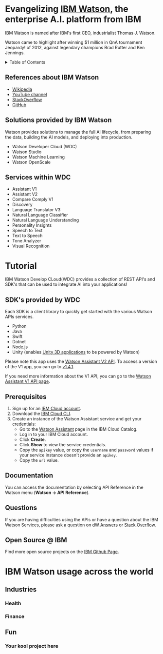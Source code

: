 # Evangelizing [IBM Watson](https://www.ibm.com/watson), the enterprise A.I. platform from IBM
IBM Watson is named after IBM's first CEO, industrialist Thomas J. Watson.

Watson came to highlight after winning $1 million in QnA tournament Jeopardy! of 2012, against legendary champions Brad Rutter and Ken Jennings.

<details>
  <summary>Table of Contents</summary>

  * [References](#references-about-ibm-watson)
  * [Services provided by IBM Watson](#services-provided-by-ibm-watson)
    * [Sub-level](#sublevel)
  * [Services within WDC](#services-within-wdc)
  * [Tutorial](#tutorial)
  * [Watson Services](#watson-services)
  * [Authentication Tokens](#authentication-tokens)
  * [Documentation](#documentation)
  * [Questions](#questions)
  * [Open Source @ IBM](#open-source--ibm)
  * [IBM Watson usage across the world](#ibm-watson-usage-across-the-world)
</details>

## References about IBM Watson
- [Wikipedia](https://en.wikipedia.org/wiki/Watson_(computer))
- [YouTube channel](https://www.youtube.com/user/IBMWatsonSolutions)
- [StackOverflow](https://stackoverflow.com/questions/tagged/ibm-watson)
- [GitHub](https://github.com/IBM-Watson)

## Solutions provided by IBM Watson
Watson provides solutions to manage the full AI lifecycle, from preparing the data, building the AI models, and deploying into production.
- Watson Developer Cloud (WDC)
- Watson Studio
- Watson Machine Learning
- Watson OpenScale

## Services within WDC
- Assistant V1
- Assistant V2
- Compare Comply V1
- Discovery
- Language Translator V3
- Natural Language Classifier
- Natural Language Understanding
- Personality Insights
- Speech to Text
- Text to Speech
- Tone Analyzer
- Visual Recognition

# Tutorial
IBM Watson Develop CLoud(WDC) provides a collection of REST API's and SDK's that can be used to integrate AI into your applications!

## SDK's provided by WDC
Each SDK is a client library to quickly get started with the various Watson APIs services.

- Python
- Java
- Swift
- Dotnet
- Node.js
- Unity (enables [Unity 3D applications](https://unity3d.com/get-unity) to be powered by Watson)

Please note this app uses the [Watson Assistant V2 API](https://cloud.ibm.com/apidocs/assistant-v2#introduction). To access a version of the V1 app, you can go to [v1.4.1](https://github.com/watson-developer-cloud/assistant-simple/releases/tag/v1.4.1).

If you need more information about the V1 API, you can go to the [Watson Assistant V1 API page](https://cloud.ibm.com/apidocs/assistant#introduction).


## Prerequisites

1. Sign up for an [IBM Cloud account](https://cloud.ibm.com/registration/).
1. Download the [IBM Cloud CLI](https://cloud.ibm.com/docs/cli/index.html#overview).
1. Create an instance of the Watson Assistant service and get your credentials:
    - Go to the [Watson Assistant](https://cloud.ibm.com/catalog/services/conversation) page in the IBM Cloud Catalog.
    - Log in to your IBM Cloud account.
    - Click **Create**.
    - Click **Show** to view the service credentials.
    - Copy the `apikey` value, or copy the `username` and `password` values if your service instance doesn't provide an `apikey`.
    - Copy the `url` value.



## Documentation
You can access the documentation by selecting API Reference in the Watson menu (**Watson -> API Reference**).

## Questions
If you are having difficulties using the APIs or have a question about the IBM Watson Services, please ask a question on
[dW Answers](https://developer.ibm.com/answers/questions/ask/?topics=watson)
or [Stack Overflow](http://stackoverflow.com/questions/ask?tags=ibm-watson).

## Open Source @ IBM
Find more open source projects on the [IBM Github Page](http://ibm.github.io/).

# IBM Watson usage across the world
## Industries
### Health
### Finance

## Fun
### Your kool project here
